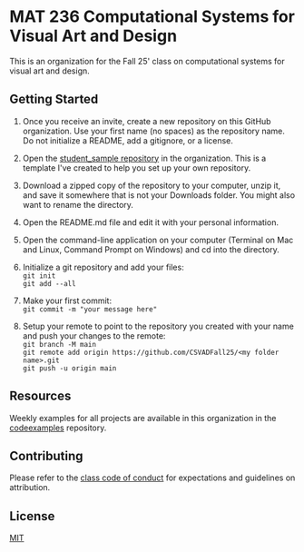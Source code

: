 # MAT 236 Computational Systems for Visual Art and Design

This is an organization for the Fall 25' class on computational systems for visual art and design.

## Getting Started
1. Once you receive an invite, create a new repository on this GitHub organization. 
Use your first name (no spaces) as the repository name. Do not initialize a README, add a gitignore, or a license.

2. Open the [student_sample repository](https://github.com/CSVADFall25/studentsamplefolder) in the organization. This is a template I've created to help you set up your own repository. 

2. Download a zipped copy of the repository to your computer, unzip it, and save it somewhere that is not your Downloads folder. You might also want to rename the directory.

3. Open the README.md file and edit it with your personal information.

4. Open the command-line application on your computer (Terminal on Mac and Linux, Command Prompt on Windows) and cd into the directory.

5. Initialize a git repository and add your files:  
`git init`  
`git add --all`
   
7. Make your first commit:  
`git commit -m "your message here"`

8. Setup your remote to point to the repository you created with your name and push your changes to the remote:  
`git branch -M main`  
`git remote add origin https://github.com/CSVADFall25/<my folder name>.git`  
`git push -u origin main`


## Resources
Weekly examples for all projects are available in this organization in the [codeexamples](https://github.com/CSVADFall25/CSVAD25_examples) repository.


## Contributing

Please refer to the [class code of conduct](https://sites.google.com/view/csvad25/code-of-conduct) for expectations and guidelines on attribution.

## License

[MIT](https://choosealicense.com/licenses/mit/)
